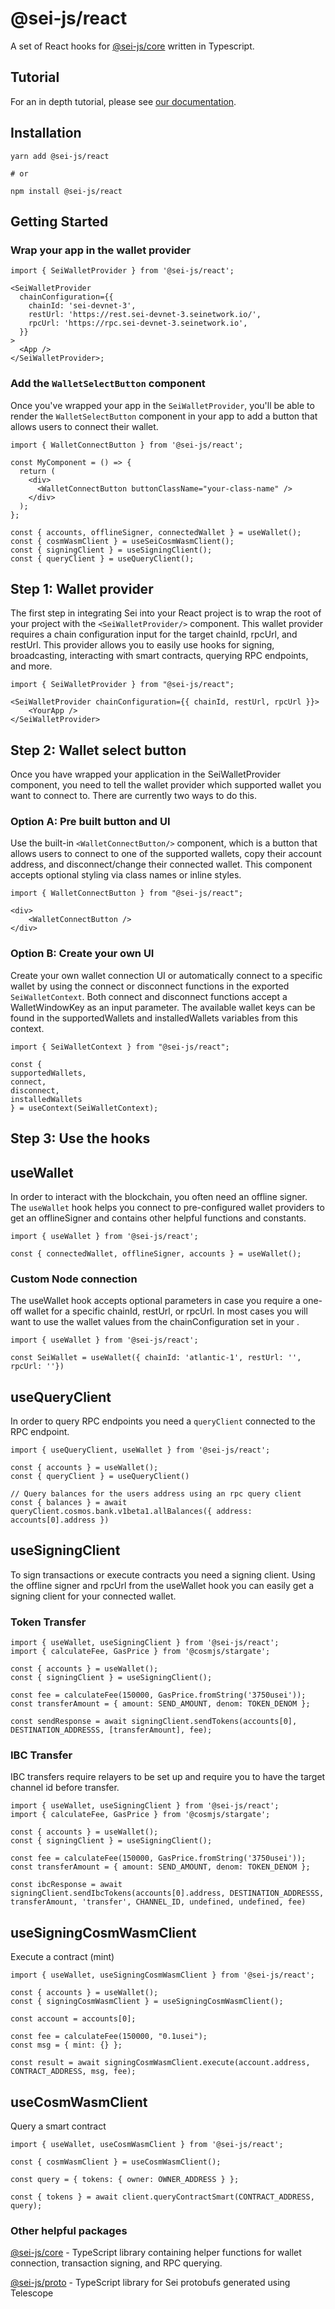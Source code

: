 # @sei-js/react

A set of React hooks for [@sei-js/core](https://www.npmjs.com/package/@sei-js/core) written in Typescript.

## Tutorial

For an in depth tutorial, please see [our documentation](https://docs.seinetwork.io/front-end-development/getting-started).

## Installation

```shell
yarn add @sei-js/react

# or

npm install @sei-js/react
```

## Getting Started

### Wrap your app in the wallet provider

```tsx
import { SeiWalletProvider } from '@sei-js/react';

<SeiWalletProvider
  chainConfiguration={{
    chainId: 'sei-devnet-3',
    restUrl: 'https://rest.sei-devnet-3.seinetwork.io/',
    rpcUrl: 'https://rpc.sei-devnet-3.seinetwork.io',
  }}
>
  <App />
</SeiWalletProvider>;
```

### Add the `WalletSelectButton` component

Once you've wrapped your app in the `SeiWalletProvider`, you'll be able to render the `WalletSelectButton` component in your app to add a button that allows users to connect their wallet.

```tsx
import { WalletConnectButton } from '@sei-js/react';

const MyComponent = () => {
  return (
    <div>
      <WalletConnectButton buttonClassName="your-class-name" />
    </div>
  );
};
```

```tsx
const { accounts, offlineSigner, connectedWallet } = useWallet();
const { cosmWasmClient } = useSeiCosmWasmClient();
const { signingClient } = useSigningClient();
const { queryClient } = useQueryClient();
```



## Step 1: Wallet provider
The first step in integrating Sei into your React project is to wrap the root of your project with the `<SeiWalletProvider/>` component. This wallet provider requires a chain configuration input for the target chainId, rpcUrl, and restUrl. This provider allows you to easily use hooks for signing, broadcasting, interacting with smart contracts, querying RPC endpoints, and more.

```tsx
import { SeiWalletProvider } from "@sei-js/react";

<SeiWalletProvider chainConfiguration={{ chainId, restUrl, rpcUrl }}>
    <YourApp />
</SeiWalletProvider>
```

## Step 2: Wallet select button
Once you have wrapped your application in the SeiWalletProvider component, you need to tell the wallet provider which supported wallet you want to connect to. There are currently two ways to do this.

### Option A: Pre built button and UI

Use the built-in `<WalletConnectButton/>` component, which is a button that allows users to connect to one of the supported wallets, copy their account address, and disconnect/change their connected wallet. This component accepts optional styling via class names or inline styles.

```tsx
import { WalletConnectButton } from "@sei-js/react";

<div>
    <WalletConnectButton />
</div>
```

### Option B: Create your own UI

Create your own wallet connection UI or automatically connect to a specific wallet by using the connect or disconnect functions in the exported `SeiWalletContext`. Both connect and disconnect functions accept a WalletWindowKey as an input parameter. The available wallet keys can be found in the supportedWallets and installedWallets variables from this context.

```tsx
import { SeiWalletContext } from "@sei-js/react";

const {
supportedWallets,
connect,
disconnect,
installedWallets
} = useContext(SeiWalletContext);
```

## Step 3: Use the hooks


## useWallet
In order to interact with the blockchain, you often need an offline signer. The `useWallet` hook helps you connect to pre-configured wallet providers to get an offlineSigner and contains other helpful functions and constants.

```tsx
import { useWallet } from '@sei-js/react';

const { connectedWallet, offlineSigner, accounts } = useWallet();
```

### Custom Node connection
The useWallet hook accepts optional parameters in case you require a one-off wallet for a specific chainId, restUrl, or rpcUrl. In most cases you will want to use the wallet values from the chainConfiguration set in your <SeiWalletProvider/>.
```tsx
import { useWallet } from '@sei-js/react';

const SeiWallet = useWallet({ chainId: 'atlantic-1', restUrl: '', rpcUrl: ''})
```

## useQueryClient
In order to query RPC endpoints you need a `queryClient` connected to the RPC endpoint.

```tsx
import { useQueryClient, useWallet } from '@sei-js/react';

const { accounts } = useWallet();
const { queryClient } = useQueryClient()

// Query balances for the users address using an rpc query client
const { balances } = await queryClient.cosmos.bank.v1beta1.allBalances({ address: accounts[0].address })
```

## useSigningClient
To sign transactions or execute contracts you need a signing client. Using the offline signer and rpcUrl from the useWallet hook you can easily get a signing client for your connected wallet.

### Token Transfer
```tsx
import { useWallet, useSigningClient } from '@sei-js/react';
import { calculateFee, GasPrice } from '@cosmjs/stargate';

const { accounts } = useWallet();
const { signingClient } = useSigningClient();

const fee = calculateFee(150000, GasPrice.fromString('3750usei'));
const transferAmount = { amount: SEND_AMOUNT, denom: TOKEN_DENOM };

const sendResponse = await signingClient.sendTokens(accounts[0], DESTINATION_ADDRESSS, [transferAmount], fee);
```

### IBC Transfer
IBC transfers require relayers to be set up and require you to have the target channel id before transfer.
```tsx
import { useWallet, useSigningClient } from '@sei-js/react';
import { calculateFee, GasPrice } from '@cosmjs/stargate';

const { accounts } = useWallet();
const { signingClient } = useSigningClient();

const fee = calculateFee(150000, GasPrice.fromString('3750usei'));
const transferAmount = { amount: SEND_AMOUNT, denom: TOKEN_DENOM };

const ibcResponse = await signingClient.sendIbcTokens(accounts[0].address, DESTINATION_ADDRESSS, transferAmount, 'transfer', CHANNEL_ID, undefined, undefined, fee)
```

## useSigningCosmWasmClient
Execute a contract (mint)
```tsx
import { useWallet, useSigningCosmWasmClient } from '@sei-js/react';

const { accounts } = useWallet();
const { signingCosmWasmClient } = useSigningCosmWasmClient();

const account = accounts[0];

const fee = calculateFee(150000, "0.1usei");
const msg = { mint: {} };

const result = await signingCosmWasmClient.execute(account.address, CONTRACT_ADDRESS, msg, fee);
```
## useCosmWasmClient
Query a smart contract

```tsx
import { useWallet, useCosmWasmClient } from '@sei-js/react';

const { cosmWasmClient } = useCosmWasmClient();

const query = { tokens: { owner: OWNER_ADDRESS } };

const { tokens } = await client.queryContractSmart(CONTRACT_ADDRESS, query);
```


### Other helpful packages

[@sei-js/core](https://www.npmjs.com/package/@sei-js/core) - TypeScript library containing helper functions for wallet connection, transaction signing, and RPC querying.

[@sei-js/proto](https://www.npmjs.com/package/@sei-js/proto) - TypeScript library for Sei protobufs generated using Telescope